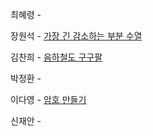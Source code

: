 최혜령 - 

장원석 - [가장 긴 감소하는 부분 수열](https://www.acmicpc.net/problem/11722)

김찬희 - [음하철도 구구팔](https://www.acmicpc.net/problem/1393)

박정환 - 

이다영 - [암호 만들기](https://www.acmicpc.net/problem/1759)

신재안 - 
